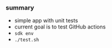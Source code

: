 
### summary

* simple app with unit tests
* current goal is to test GitHub actions
* `sdk env`
* `./test.sh`

